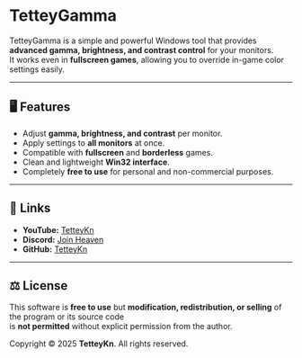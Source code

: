 # TetteyGamma

TetteyGamma is a simple and powerful Windows tool that provides **advanced gamma, brightness, and contrast control** for your monitors.  
It works even in **fullscreen games**, allowing you to override in-game color settings easily.

---

## 🖥️ Features

- Adjust **gamma, brightness, and contrast** per monitor.
- Apply settings to **all monitors** at once.
- Compatible with **fullscreen** and **borderless** games.
- Clean and lightweight **Win32 interface**.
- Completely **free to use** for personal and non-commercial purposes.

---

## 🔗 Links

- **YouTube:** [TetteyKn](https://www.youtube.com/channel/UCksGhlnuOhirbMzMG3yYJmg)
- **Discord:** [Join Heaven](https://discord.com/invite/jRnaeTJ)
- **GitHub:** [TetteyKn](https://github.com/tetteykn/TetteyGamma)

---

## ⚖️ License

This software is **free to use** but **modification, redistribution, or selling** of the program or its source code  
is **not permitted** without explicit permission from the author.

Copyright © 2025 **TetteyKn**. All rights reserved.
